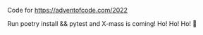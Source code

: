 Code for https://adventofcode.com/2022

Run poetry install && pytest and X-mass is coming! Ho! Ho! Ho! :santa:
